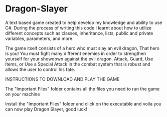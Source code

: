 # Dragon-Slayer
A text based game created to help develop my knowledge and ability to use C#.
During the process of writing this code I learnt about how to utilize different concepts such as
classes, inheritance, lists, public and private variables, parameters, and more.

The game itself consists of a hero who must slay an evil dragon,
That hero is you!
You must fight many different enemies in order to strengthen yourself for your showdown against the evil dragon.
Attack, Guard, Use Items, or Use a Special Attack in the combat system that is robust and allows the user to control his fate.



INSTRUCTIONS TO DOWNLOAD AND PLAY THE GAME

The "Important Files" folder contains all the files you need to run the game on your machine

Install the "Important Files" folder and click on the executable and voila you can now play Dragon Slayer, good luck!


